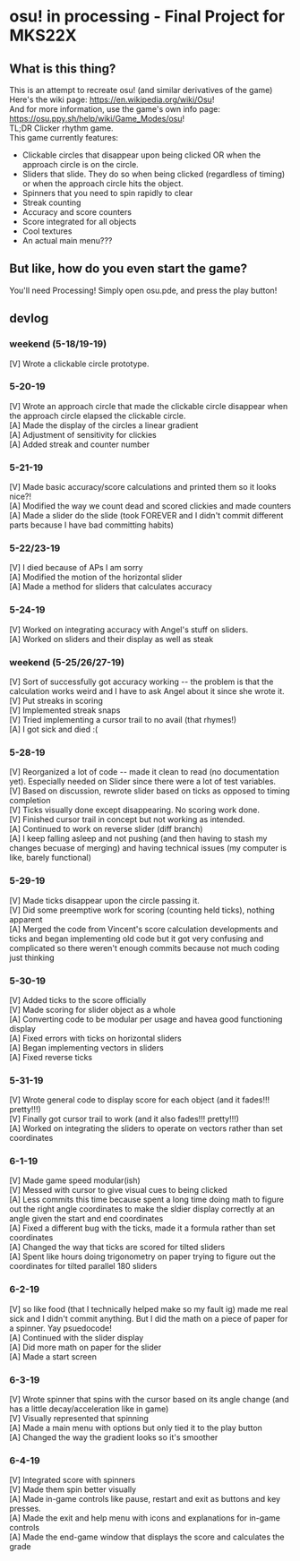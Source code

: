 # osu! in processing - Final Project for MKS22X

## What is this thing?
This is an attempt to recreate osu! (and similar derivatives of the game) <br/>
Here's the wiki page: https://en.wikipedia.org/wiki/Osu! <br/>
And for more information, use the game's own info page: https://osu.ppy.sh/help/wiki/Game_Modes/osu! <br/>
TL;DR Clicker rhythm game. <br/>
This game currently features:
- Clickable circles that disappear upon being clicked OR when the approach circle is on the circle.
- Sliders that slide. They do so when being clicked (regardless of timing) or when the approach circle hits the object.
- Spinners that you need to spin rapidly to clear
- Streak counting
- Accuracy and score counters
- Score integrated for all objects
- Cool textures
- An actual main menu???

## But like, how do you even start the game?
You'll need Processing!
Simply open osu.pde, and press the play button!

## devlog
### weekend (5-18/19-19)
[V] Wrote a clickable circle prototype. <br/>

### 5-20-19
[V] Wrote an approach circle that made the clickable circle disappear when the approach circle elapsed the clickable circle.<br/>
[A] Made the display of the circles a linear gradient <br/>
[A] Adjustment of sensitivity for clickies <br/>
[A] Added streak and counter number <br/>

### 5-21-19
[V] Made basic accuracy/score calculations and printed them so it looks nice?! <br/>
[A] Modified the way we count dead and scored clickies and made counters <br/>
[A] Made a slider do the slide (took FOREVER and I didn't commit different parts because I have bad committing habits) <br/>

### 5-22/23-19
[V] I died because of APs I am sorry <br/>
[A] Modified the motion of the horizontal slider <br/>
[A] Made a method for sliders that calculates accuracy <br/>

### 5-24-19
[V] Worked on integrating accuracy with Angel's stuff on sliders. <br/>
[A] Worked on sliders and their display as well as steak <br/>

### weekend (5-25/26/27-19)
[V] Sort of successfully got accuracy working -- the problem is that the calculation works weird and I have to ask Angel about it since she wrote it. <br/>
[V] Put streaks in scoring <br/>
[V] Implemented streak snaps <br/>
[V] Tried implementing a cursor trail to no avail (that rhymes!) <br/>
[A] I got sick and died :( <br/>

### 5-28-19
[V] Reorganized a lot of code -- made it clean to read (no documentation yet). Especially needed on Slider since there were a lot of test variables. <br/>
[V] Based on discussion, rewrote slider based on ticks as opposed to timing completion <br/>
[V] Ticks visually done except disappearing. No scoring work done. <br/>
[V] Finished cursor trail in concept but not working as intended. <br/>
[A] Continued to work on reverse slider (diff branch) <br/>
[A] I keep falling asleep and not pushing (and then having to stash my changes becuase of merging) and having technical issues (my computer is like, barely functional) <br/>

### 5-29-19
[V] Made ticks disappear upon the circle passing it. <br/>
[V] Did some preemptive work for scoring (counting held ticks), nothing apparent <br/>
[A] Merged the code from Vincent's score calculation developments and ticks and began implementing old code but it got very confusing and complicated so there weren't enough commits because not much coding just thinking<br/>

### 5-30-19
[V] Added ticks to the score officially <br/>
[V] Made scoring for slider object as a whole <br/>
[A] Converting code to be modular per usage and havea good functioning display <br/>
[A] Fixed errors with ticks on horizontal sliders <br/>
[A] Began implementing vectors in sliders <br/>
[A] Fixed reverse ticks <br/>

### 5-31-19
[V] Wrote general code to display score for each object (and it fades!!! pretty!!!) <br/>
[V] Finally got cursor trail to work (and it also fades!!! pretty!!!) <br/>
[A] Worked on integrating the sliders to operate on vectors rather than set coordinates<br/>

### 6-1-19
[V] Made game speed modular(ish) <br/>
[V] Messed with cursor to give visual cues to being clicked <br/>
[A] Less commits this time because spent a long time doing math to figure out the right angle coordinates to make the sldier display correctly at an angle given the start and end coordinates <br/>
[A] Fixed a different bug with the ticks, made it a formula rather than set coordinates <br/>
[A] Changed the way that ticks are scored for tilted sliders <br/>
[A] Spent like hours doing trigonometry on paper trying to figure out the coordinates for tilted parallel 180 sliders <br />

### 6-2-19
[V] so like food (that I technically helped make so my fault ig) made me real sick and I didn't commit anything. But I did the math on a piece of paper for a spinner. Yay psuedocode! <br/>
[A] Continued with the slider display <br />
[A] Did more math on paper for the slider <br />
[A] Made a start screen<br />

### 6-3-19
[V] Wrote spinner that spins with the cursor based on its angle change (and has a little decay/acceleration like in game) <br/>
[V] Visually represented that spinning <br/>
[A] Made a main menu with options but only tied it to the play button <br />
[A] Changed the way the gradient looks so it's smoother <br />

### 6-4-19
[V] Integrated score with spinners </br>
[V] Made them spin better visually </br>
[A] Made in-game controls like pause, restart and exit as buttons and key presses. <br />
[A] Made the exit and help menu with icons and explanations for in-game controls <br />
[A] Made the end-game window that displays the score and calculates the grade <br />

